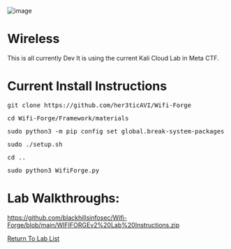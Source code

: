 ![image](https://github.com/user-attachments/assets/068fae26-6e8f-402f-ad69-63a4e6a1f59e)


# Wireless
This is all currently Dev
It is using the current Kali Cloud Lab in Meta CTF.

# Current Install Instructions

<pre>git clone https://github.com/her3ticAVI/Wifi-Forge</pre>

<pre>cd Wifi-Forge/Framework/materials</pre>

<pre>sudo python3 -m pip config set global.break-system-packages true</pre>

<pre>sudo ./setup.sh</pre>

<pre>cd ..</pre>

<pre>sudo python3 WifiForge.py</pre>


# Lab Walkthroughs:

https://github.com/blackhillsinfosec/Wifi-Forge/blob/main/WIFIFORGEv2%20Lab%20Instructions.zip

[Return To Lab List](https://github.com/strandjs/IntroLabs/blob/master/IntroClassFiles/navigation.md)

